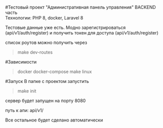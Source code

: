 #Тестовый проект "Административная панель управления"
BACKEND часть\
Технологии: PHP 8, docker, Laravel 8

Тестовые данные уже есть. Модно зарегистрироваться (api/v1/auth/register) и получить токен для доступа (api/v1/auth/register)

список роутов можно получить через 

>make dev-routes

#Зависимости
>docker docker-compose make linux

#Запуск
В папке с проектом запустить
>make init

сервер будет запущен на порту 8080

путь к апи: api/v1/

Все остальное будет сделано автоматически


